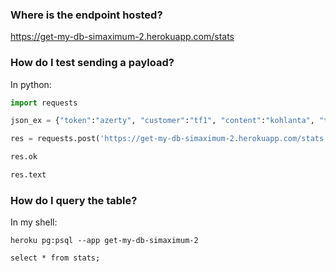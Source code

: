 ### Where is the endpoint hosted?

https://get-my-db-simaximum-2.herokuapp.com/stats

### How do I test sending a payload?

In python:

```python
import requests

json_ex = {"token":"azerty", "customer":"tf1", "content":"kohlanta", "timespan":30000, "p2p":456, "cdn":123, "sessionDuration": 120000}

res = requests.post('https://get-my-db-simaximum-2.herokuapp.com/stats', json=json_ex)

res.ok

res.text
```


### How do I query the table?

In my shell:

```shell
heroku pg:psql --app get-my-db-simaximum-2

select * from stats;
```